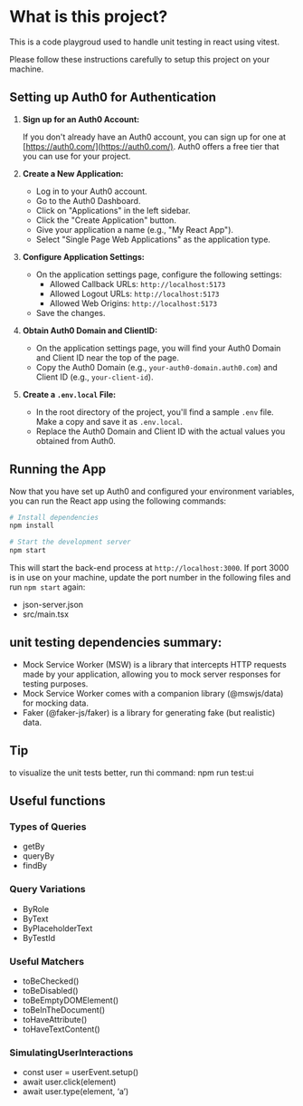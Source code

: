 # What is this project?

This is a code playgroud used to handle unit testing in react using vitest.

Please follow these instructions carefully to setup this project on your machine.

## Setting up Auth0 for Authentication

1. **Sign up for an Auth0 Account:**

   If you don't already have an Auth0 account, you can sign up for one at [https://auth0.com/](https://auth0.com/). Auth0 offers a free tier that you can use for your project.

2. **Create a New Application:**

   - Log in to your Auth0 account.
   - Go to the Auth0 Dashboard.
   - Click on "Applications" in the left sidebar.
   - Click the "Create Application" button.
   - Give your application a name (e.g., "My React App").
   - Select "Single Page Web Applications" as the application type.

3. **Configure Application Settings:**

   - On the application settings page, configure the following settings:
     - Allowed Callback URLs: `http://localhost:5173`
     - Allowed Logout URLs: `http://localhost:5173`
     - Allowed Web Origins: `http://localhost:5173`
   - Save the changes.

4. **Obtain Auth0 Domain and ClientID:**

   - On the application settings page, you will find your Auth0 Domain and Client ID near the top of the page.
   - Copy the Auth0 Domain (e.g., `your-auth0-domain.auth0.com`) and Client ID (e.g., `your-client-id`).

5. **Create a `.env.local` File:**

   - In the root directory of the project, you'll find a sample `.env` file. Make a copy and save it as `.env.local`.
   - Replace the Auth0 Domain and Client ID with the actual values you obtained from Auth0.

## Running the App

Now that you have set up Auth0 and configured your environment variables, you can run the React app using the following commands:

```bash
# Install dependencies
npm install

# Start the development server
npm start
```

This will start the back-end process at `http://localhost:3000`. If port 3000 is in use on your machine, update the port number in the following files and run `npm start` again:

- json-server.json
- src/main.tsx

## unit testing dependencies summary:

- Mock Service Worker (MSW) is a library that intercepts HTTP requests made by your application, allowing you to mock server responses for testing purposes.
- Mock Service Worker comes with a companion library (@mswjs/data) for mocking data.
- Faker (@faker-js/faker) is a library for generating fake (but realistic) data.

## Tip

to visualize the unit tests better, run thi command: npm run test:ui

## Useful functions

### Types of Queries

- getBy
- queryBy
- findBy

### Query Variations

- ByRole
- ByText
- ByPlaceholderText
- ByTestId

### Useful Matchers

- toBeChecked()
- toBeDisabled()
- toBeEmptyDOMElement()
- toBeInTheDocument()
- toHaveAttribute()
- toHaveTextContent()

### SimulatingUserInteractions

- const user = userEvent.setup()
- await user.click(element)
- await user.type(element, ‘a’)
